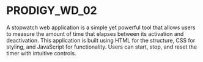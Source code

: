 # PRODIGY_WD_02



A stopwatch web application is a simple yet powerful tool that allows users to measure the amount of time that elapses between its activation and deactivation. This application is built using HTML for the structure, CSS for styling, and JavaScript for functionality. Users can start, stop, and reset the timer with intuitive controls.
